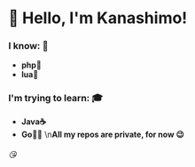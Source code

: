 # 👋 Hello, I'm Kanashimo!
### I know: 🧠
- **php🐘**
- **lua🧾**
### I'm trying to learn: 🎓
- **Java☕**
- **Go🐱‍👤**
\n**All my repos are private, for now 😉**
###### 😘  

<!--
**Kanashimo/kanashimo** is a ✨ _special_ ✨ repository because its `README.md` (this file) appears on your GitHub profile.

Here are some ideas to get you started:

- 🔭 I’m currently working on ...
- 🌱 I’m currently learning ...
- 👯 I’m looking to collaborate on ...
- 🤔 I’m looking for help with ...
- 💬 Ask me about ...
- 📫 How to reach me: ...
- 😄 Pronouns: ...
- ⚡ Fun fact: ...
-->
